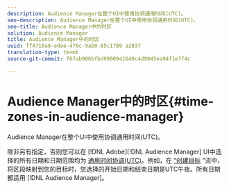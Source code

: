 ```yaml
---
description: Audience Manager在整个UI中使用协调通用时间(UTC)。
seo-description: Audience Manager在整个UI中使用协调通用时间(UTC)。
seo-title: Audience Manager中的时区
solution: Audience Manager
title: Audience Manager中的时区
uuid: ff4710a9-edee-470c-9ab0-85c1789 a2837
translation-type: tm+mt
source-git-commit: f67ab906bfbd9900941649c4d9045ea94f1e7f4c

---
```



# Audience Manager中的时区{#time-zones-in-audience-manager}

Audience Manager在整个UI中使用协调通用时间(UTC)。

除非另有指定，否则您可以在 [!DNL Adobe][!DNL Audience Manager] UI中选择的所有日期和日期范围均为 [通用时间协调(UTC)](https://www.timeanddate.com/worldclock/timezone/utc)。例如，在 [“创建目标](../features/destinations/create-cookie-destination.md#segments-mapping) ”流中，将区段映射到您的目标时，您选择的开始日期和结束日期是UTC午夜。所有日期都适用 [!DNL Audience Manager]。
